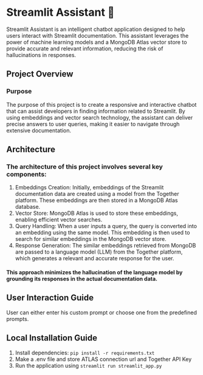 # Streamlit Assistant 🤖
Streamlit Assistant is an intelligent chatbot application designed to help users interact with Streamlit documentation. This assistant leverages the power of machine learning models and a MongoDB Atlas vector store to provide accurate and relevant information, reducing the risk of hallucinations in responses.

## Project Overview
### Purpose
The purpose of this project is to create a responsive and interactive chatbot that can assist developers in finding information related to Streamlit. By using embeddings and vector search technology, the assistant can deliver precise answers to user queries, making it easier to navigate through extensive documentation.

## Architecture
### The architecture of this project involves several key components:
1. Embeddings Creation: Initially, embeddings of the Streamlit documentation data are created using a model from the Together platform. These embeddings are then stored in a MongoDB Atlas database.
2. Vector Store: MongoDB Atlas is used to store these embeddings, enabling efficient vector searches.
3. Query Handling: When a user inputs a query, the query is converted into an embedding using the same model. This embedding is then used to search for similar embeddings in the MongoDB vector store.
4. Response Generation: The similar embeddings retrieved from MongoDB are passed to a language model (LLM) from the Together platform, which generates a relevant and accurate response for the user.

#### This approach minimizes the hallucination of the language model by grounding its responses in the actual documentation data.

## User Interaction Guide
User can either enter his custom prompt or choose one from the predefined prompts.

## Local Installation Guide
1. Install dependencies: `pip install -r requirements.txt`
2. Make a .env file and store ATLAS connection url and Together API Key
3. Run the application using `streamlit run streamlit_app.py`
